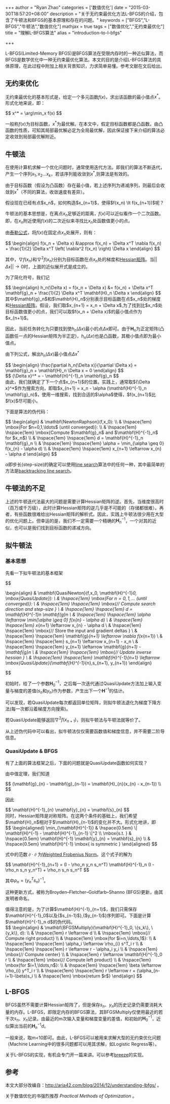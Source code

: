 +++
author = "Ryan Zhao"
categories = ['数值优化']
date = "2015-03-30T18:57:20+08:00"
description = "关于无约束最优化方法L-BFGS的介绍，包含了牛顿法和BFGS的基本原理和存在的问题。"
keywords = ["BFGS","L-BFGS","牛顿法","数值优化"]
mathjax = true
tags = ["数值优化","无约束最优化"]
title = "理解L-BFGS算法"
alias = "introduction-to-l-bfgs"

+++

L-BFGS(Limited-Memory BFGS)是BFGS算法在受限内存时的一种近似算法，而BFGS是数学优化中一种无约束最优化算法。本文的目的是介绍L-BFGS算法的具体原理，在此过程中附加上相关背景知识，力求简单易懂。参考文献在文后给出。

<!--more-->

## 无约束优化

无约束最优化的基本形式是，给定一个多元函数$f(x)$，求出该函数的最小值点$x^*$。形式化地来说，即：

<div>
$$
x^* = \arg\min_x f(x)
$$
</div>

一般称$f(x)$为目标函数，$x^*$为最优解。在本文中，假定目标函数都是凸函数。由凸函数的性质，可知其局部最优解必定为全局最优解，因此保证接下来介绍的算法必定收敛到局部最优解附近。

## 牛顿法

在使用计算机求解一个优化问题时，通常使用迭代方法。即我们的算法不断迭代，产生一个序列$x_1,x_2 \ldots x_k$，若该序列能收敛到$x^*$,则算法是有效的。

由于目标函数（假设为凸函数）存在最小值，若上述序列为递减序列，则最后会收敛到$x^*$（不同的算法，收敛速度有差异）。

<div>
假设现在已经有点$x_n$，如何构造$x_{n+1}$，使得$f(x_n) \lt f(x_{n+1})$呢？
</div>


牛顿法的基本思想是，在离点$x_n$足够近的距离，$f(x)$可以近似看作一个二次函数。即，在$x_n$附近使用$f(x)$的二次近似来寻找比$x_n$处函数值更小的点。

由[泰勒公式](http://en.wikipedia.org/wiki/Taylor_series)，将$f(x)$在固定点$x_n$处展开，则有：

<div>
$$
\begin{align}
f(x_n + \Delta x)
&\approx f(x_n) + \Delta x^T \nabla f(x_n)  + \frac{1}{2} \Delta x^T \left( \nabla^2 f(x_n) \right)  \Delta x
\end{align}
$$
</div>

其中，$\nabla f(x_n)$和$\nabla^2 f(x_n)$分别为目标函数在点$x_n$处的梯度和[Hessian矩阵](http://en.wikipedia.org/wiki/Hessian_matrix)。当$|| \Delta x || \rightarrow 0$时，上面的近似展开式是成立的。

为了简化符号，我们记

<div>
$$
\begin{align}
h_n(\Delta x) = f(x_n + \Delta x) &= f(x_n) + \Delta x^T \mathbf{g}_n + \frac{1}{2} \Delta x^T \mathbf{H}_n  \Delta x
\end{align}
$$
</div>

<div>
其中$\mathbf{g}_n$和$\mathbf{H}_n$分别表示目标函数在点$x_n$处的梯度和<a href="http://en.wikipedia.org/wiki/Hessian_matrix">Hessian矩阵</a>。假设，我们取$x_{n+1} = x_n + \Delta x$,为了找到比$x_n$处目标函数值更小的点，我们可以取$f(x_n + \Delta x)$的最小值点作为$x_{n+1}$。
</div>

因此，当前任务转化为只要找到使$h_n(\Delta x)$最小的点$\Delta x$即可。由于$\mathbf{H}_n$为正定矩阵(凸函数任一点的Hessian矩阵为半正定)，$h_n(\Delta x)$也是凸函数，其极小值点即为最小值点。

由下列公式，解出$h_n(\Delta x)$最小值点${\Delta x}^*$

<div>
$$
\begin{align}
\frac{\partial h_n(\Delta x)}{\partial \Delta x} = \mathbf{g}_n + \mathbf{H}_n \Delta x = 0
\end{align}
$$
</div>

<div>
$$
{\Delta x}^* = - \mathbf{H}^{-1}_n \mathbf{g}_n
$$
</div>

<div>
由此，我们就确定了下一个点$x_{n+1}$的位置。实践上，通常取${\Delta x}^*$作为搜索方向，即取$x_{n+1} = x_n - \alpha (\mathbf{H}^{-1}_n \mathbf{g}_n)$，使用一维搜索，找到合适的$\alpha$使得，$f(x_{n+1}$比$f(x)$尽可能小。
</div>

下面是算法的伪代码：

<div>
$$
\begin{align}
 & \mathbf{NewtonRaphson}(f,x_0): \\
 & \hspace{1em} \mbox{For $n=0,1,\ldots$ (until converged)}: \\
 & \hspace{1em} \hspace{1em} \mbox{Compute $\mathbf{g}_n$ and $\mathbf{H}^{-1}_n$ for $x_n$} \\
 & \hspace{1em} \hspace{1em} d = \mathbf{H}^{-1}_n \mathbf{g}_n \\
 & \hspace{1em} \hspace{1em} \alpha = \min_{\alpha \geq 0} f(x_{n} - \alpha d) \\
 & \hspace{1em} \hspace{1em} x_{n+1} \leftarrow x_{n} - \alpha d
\end{align}
$$
</div>

$\alpha$即步长(step-size)的确定可以使用[line search](http://en.wikipedia.org/wiki/Line_search)算法中的任何一种，其中最简单的方法是[backtracking line search](http://en.wikipedia.org/wiki/Backtracking_line_search)。

## 牛顿法的不足

上述的牛顿迭代法最大的问题是需要计算Hessian矩阵的逆。首先，当维度很高时（百万或千万级），此时计算Hessian矩阵的逆几乎是不可能的（存储都很难）。再者，有些函数很难给出Hessian矩阵的解析式。因此，实践上牛顿法很少用在大型的优化问题上。但幸运的是，我们不一定需要一个精确的$\mathbf{H}^{-1}_n$，一个对其的近似，也可以是我们找到目标函数的递减方向。

## 拟牛顿法

### 基本思想

先看一下拟牛顿法的基本框架

<div>
$$

\begin{align}
& \mathbf{QuasiNewton}(f,x_0, \mathbf{H}^{-1}_0, \mbox{QuasiUpdate}): \\
& \hspace{1em} \mbox{For $n=0,1,\ldots$ (until converged)}: \\
& \hspace{1em} \hspace{1em} \mbox{// Compute search direction and step-size } \\
& \hspace{1em} \hspace{1em} d = \mathbf{H}^{-1}_n \mathbf{g}_n \\
& \hspace{1em} \hspace{1em} \alpha \leftarrow \min_{\alpha \geq 0} f(x_{n} - \alpha d) \\
& \hspace{1em} \hspace{1em} x_{n+1} \leftarrow x_{n} - \alpha d \\
& \hspace{1em} \hspace{1em} \mbox{// Store the input and gradient deltas } \\
& \hspace{1em} \hspace{1em} \mathbf{g}_{n+1} \leftarrow \nabla f(x_{n+1}) \\
& \hspace{1em} \hspace{1em} s_{n+1} \leftarrow x_{n+1} - x_n \\
& \hspace{1em} \hspace{1em} y_{n+1} \leftarrow \mathbf{g}_{n+1} - \mathbf{g}_n \\
& \hspace{1em} \hspace{1em} \mbox{// Update inverse hessian } \\
& \hspace{1em} \hspace{1em} \mathbf{H}^{-1}_{n+1} \leftarrow \mbox{QuasiUpdate}(\mathbf{H}^{-1}_{n},s_{n+1}, y_{n+1})
\end{align}

$$
</div>

初始时，给了一个参数$\mathbf{H}^{-1}_0$，之后每一次迭代通过$\mbox{QuasiUpdate}$方法加上输入变量与梯度的差值($s_n$和$y_n$)作为参数，产生出下一个$\mathbf{H}^{-1}$的估计。

可以发现，若$\mbox{QuasiUpdate}$每次都返回单位矩阵，则拟牛顿法退化为梯度下降方法(每一次都沿着梯度方向搜索)。

若$\mbox{QuasiUpdate}$能够返回$\nabla^2 f(x_{n+1})$，则拟牛顿法与牛顿法就等价了。

从上述伪代码中可以看出，拟牛顿法仅仅需要函数值和梯度信息，并不需要二阶导信息。


### QuasiUpdate & BFGS

有了上面的算法框架之后，下面的问题就是QuasiUpdate函数如何实现？

由中值定理，我们知道

<div>
$$
(\mathbf{g}_{n} - \mathbf{g}_{n-1}) = \mathbf{H}_{n}(x_{n} - x_{n-1}) \\
$$
</div>

因此

<div>
$$
\mathbf{H}^{-1}_{n} \mathbf{y}_{n}   = \mathbf{s}_{n}
$$
</div>
<div>
同时，Hessian矩阵是对称矩阵。在这两个条件的基础上，我们希望$\mathbf{H}_n$相对于$\mathbf{H}_{n-1}$的变化并不大。形式化地讲，即
</div>
<div>
$$
\begin{aligned}
\min_{\mathbf{H}^{-1}} & \hspace{0.5em} \| \mathbf{H}^{-1} - \mathbf{H}^{-1}_{n-1} \|^2 \\
\mbox{s.t. } & \hspace{0.5em} \mathbf{H}^{-1} \mathbf{y}_{n}   = \mathbf{s}_{n} \\
            & \hspace{0.5em} \mathbf{H}^{-1} \mbox{ is symmetric }
\end{aligned}
$$
</div>

式中的范数$\| \cdot \|$为[Weighted Frobenius Norm](http://mathworld.wolfram.com/FrobeniusNorm.html)。这个式子的解为

<div>
$$
\mathbf{H}^{-1}_{n+1} = (I - \rho_n y_n s_n^T) \mathbf{H}^{-1}_n (I - \rho_n s_n y_n^T) + \rho_n s_n s_n^T
$$
</div>

其中$\rho_n = (y_n^T s_n)^{-1}$。

这种更新方式，被称为Broyden–Fletcher–Goldfarb–Shanno (BFGS)更新，由其发明者命名。

<div>
值得注意的是，为了计算$\mathbf{H}^{-1}_{n+1}$，我们只需保存$\mathbf{H}^{-1}_0$以及{$s_{n-1}$},{$y_{n-1}$}序列即可。下面是计算$\mathbf{H}^{-1}_n d$的伪代码。
</div>

<div>
$$
\begin{align}
& \mathbf{BFGSMultiply}(\mathbf{H}^{-1}_0, \{s_k\}, \{y_k\}, d): \\
& \hspace{1em} r \leftarrow d \\
& \hspace{1em} \mbox{// Compute right product} \\
& \hspace{1em} \mbox{for $i=n,\ldots,1$}: \\
& \hspace{1em} \hspace{1em} \alpha_i \leftarrow \rho_{i} s^T_i r \\
& \hspace{1em} \hspace{1em} r \leftarrow r - \alpha_i y_i \\
& \hspace{1em} \mbox{// Compute center} \\
& \hspace{1em} r \leftarrow \mathbf{H}^{-1}_0 r \\
& \hspace{1em} \mbox{// Compute left product} \\
& \hspace{1em} \mbox{for $i=1,\ldots,n$}: \\
& \hspace{1em} \hspace{1em} \beta \leftarrow \rho_{i} y^T_i r \\
& \hspace{1em} \hspace{1em} r \leftarrow r + (\alpha_{n-i+1}-\beta)s_i \\
& \hspace{1em} \mbox{return $r$}
\end{align}
$$
</div>

## L-BFGS

BFGS虽然不需要计算Hessian矩阵了，但是保存$s_n$、$y_n$的历史记录仍需要消耗大量的内存。L-BFGS，即限定内存的BFGS算法，其BFGSMultiply仅使用最近的若干次$s_n$、$y_n$记录。由最近的m次输入变量和梯度变量的差值，和初始的$\mathbf{H}^{-1}_0$，近似算出当前的$\mathbf{H}^{-1}_n d$。

一般来说，取m<10即可。由此，L-BFGS可以被用来求解大型的无约束优化问题（Machine Learning中的很多问题都可以用其求解，如Logistic Regress等）。

关于L-BFGS的实现，有机会专门开一篇来讲。可以参考[breeze](https://github.com/scalanlp/breeze)的实现。

## 参考

本文大部分改编自：http://aria42.com/blog/2014/12/understanding-lbfgs/ 。

关于数值优化的书强烈推荐 *Practical Methods of Optimization* 。